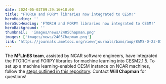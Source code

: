 ```yaml
---
date: 2024-05-02T09:29:16+10:00
title: "FTORCH and FORPY libraries now integrated to CESM!"
heroHeading: ''
heroSubHeading: 'FTORCH and FORPY libraries now integrated to CESM!'
heroBackground: ''
thumbnail:  'images/news/2405Chapman.png'
images: ['images/news/2405Chapman.png']
link: 'https://journals.ametsoc.org/view/journals/bams/aop/BAMS-D-23-0163.1/BAMS-D-23-0163.1.xml'
---
```


The **M²LInES team**, assisted by NCAR software engineers, have integrated the FTORCH and FORPY libraries for machine learning into CESM2.1.5. To set up a machine learning-enabled CESM instance on NCAR machines, follow the [steps outlined in this repository](https://github.com/WillyChap/CESM/tree/cesm2.1.5_FTORCH_FORPY). Contact **Will Chapman** for questions!
